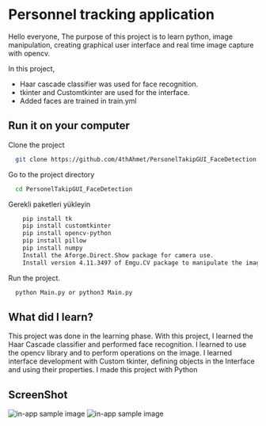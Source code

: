 
# Personnel tracking application
Hello everyone,
   The purpose of this project is to learn python, image manipulation, creating graphical user interface and real time image capture with opencv.

In this project,
- Haar cascade classifier was used for face recognition.
- tkinter and Customtkinter are used for the interface.
- Added faces are trained in train.yml



## Run it on your computer

Clone the project

```bash
  git clone https://github.com/4thAhmet/PersonelTakipGUI_FaceDetection
```

Go to the project directory

```bash
  cd PersonelTakipGUI_FaceDetection
```

Gerekli paketleri yükleyin

```bash
    pip install tk
    pip install customtkinter
    pip install opencv-python
    pip install pillow
    pip install numpy 
    Install the Aforge.Direct.Show package for camera use.
    Install version 4.11.3497 of Emgu.CV package to manipulate the image
```

Run the project.

```bash
  python Main.py or python3 Main.py
```




## What did I learn?

This project was done in the learning phase. With this project, I learned the Haar Cascade classifier and performed face recognition.
I learned to use the opencv library and to perform operations on the image.
I learned interface development with Custom tkinter, defining objects in the Interface and using their properties.
I made this project with Python

  
## ScreenShot
![in-app sample image](PersonelTakipGUI_FaceDetection/blob/main/ss/0.PNG "SS")
![in-app sample image](./ss/1.png "SS")

  

